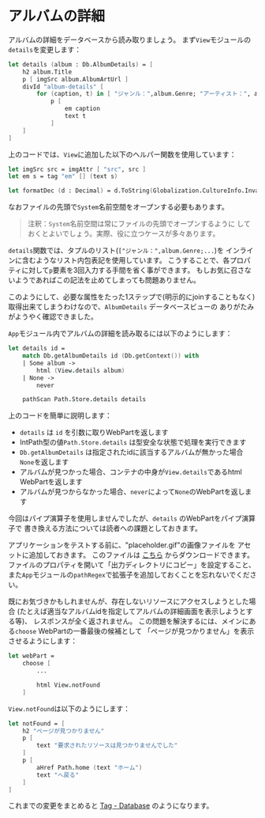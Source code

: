 # アルバムの詳細

アルバムの詳細をデータベースから読み取りましょう。
まず`View`モジュールの`details`を変更します：

```fsharp
let details (album : Db.AlbumDetails) = [
    h2 album.Title
    p [ imgSrc album.AlbumArtUrl ]
    divId "album-details" [
        for (caption, t) in [ "ジャンル：",album.Genre; "アーティスト：", album.Artist; "価格：", formatDec album.Price ] ->
            p [
                em caption
                text t
            ]
    ]
]
```

上のコードでは、`View`に追加した以下のヘルパー関数を使用しています：

```fsharp
let imgSrc src = imgAttr [ "src", src ]
let em s = tag "em" [] (text s)

let formatDec (d : Decimal) = d.ToString(Globalization.CultureInfo.InvariantCulture)
```

なおファイルの先頭で`System`名前空間をオープンする必要もあります。

> 注釈：`System`名前空間は常にファイルの先頭でオープンするように
> しておくとよいでしょう。実際、役に立つケースが多々あります。

`details`関数では、タプルのリスト(`["ジャンル：",album.Genre;...`)を
インラインに含むようなリスト内包表記を使用しています。
こうすることで、各プロパティに対して`p`要素を3回入力する手間を省く事ができます。
もしお気に召さないようであればこの記法を止めてしまっても問題ありません。

このようにして、必要な属性をたった1ステップで(明示的にjoinすることもなく)
取得出来てしまうわけなので、`AlbumDetails` データベースビューの
ありがたみがようやく確認できました。

`App`モジュール内でアルバムの詳細を読み取るには以下のようにします：

```fsharp
let details id =
    match Db.getAlbumDetails id (Db.getContext()) with
    | Some album ->
        html (View.details album)
    | None ->
        never
```

```fsharp
    pathScan Path.Store.details details
```

上のコードを簡単に説明します：

- `details` は `id` を引数に取りWebPartを返します
- IntPath型の値`Path.Store.details` は型安全な状態で処理を実行できます
- `Db.getAlbumDetails` は指定されたidに該当するアルバムが無かった場合`None`を返します
- アルバムが見つかった場合、コンテナの中身が`View.details`であるhtml WebPartを返します
- アルバムが見つからなかった場合、`never`によって`None`のWebPartを返します

今回はパイプ演算子を使用しませんでしたが、`details` のWebPartをパイプ演算子で
書き換える方法については読者への課題としておきます。

アプリケーションをテストする前に、"placeholder.gif"の画像ファイルを
アセットに追加しておきます。
このファイルは
[こちら](https://raw.githubusercontent.com/theimowski/SuaveMusicStore/master/placeholder.gif)
からダウンロードできます。
ファイルのプロパティを開いて「出力ディレクトリにコピー」を設定すること、
また`App`モジュールの`pathRegex`で拡張子を追加しておくことを忘れないでください。

既にお気づきかもしれませんが、存在しないリソースにアクセスしようとした場合
(たとえば適当なアルバムidを指定してアルバムの詳細画面を表示しようとする等)、
レスポンスが全く返されません。
この問題を解決するには、メインにある`choose` WebPartの一番最後の候補として
「ページが見つかりません」を表示させるようにします：

```fsharp
let webPart = 
    choose [
        ...

        html View.notFound
    ]
```

`View.notFound`は以下のようにします：

```fsharp
let notFound = [
    h2 "ページが見つかりません"
    p [
        text "要求されたリソースは見つかりませんでした"
    ]
    p [
        aHref Path.home (text "ホーム")
        text "へ戻る"
    ]
]
```

これまでの変更をまとめると
[Tag - Database](https://github.com/theimowski/SuaveMusicStore/tree/database)
のようになります。
